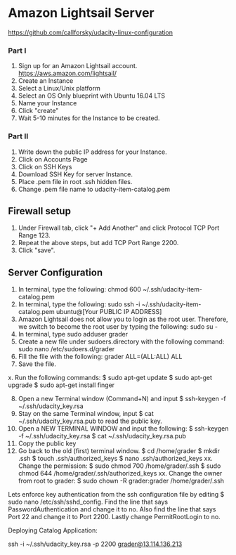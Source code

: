# Amazon Lightsail Server

<!-- Instructions taken from the following: -->
https://github.com/callforsky/udacity-linux-configuration

### Part I
1. Sign up for an Amazon Lightsail account. 
	https://aws.amazon.com/lightsail/
2. Create an Instance
3. Select a Linux/Unix platform
4. Select an OS Only blueprint with Ubuntu 16.04 LTS
5. Name your Instance
6. Click "create"
7. Wait 5-10 minutes for the Instance to be created.

### Part II
1. Write down the public IP address for your Instance.
2. Click on Accounts Page
3. Click on SSH Keys
4. Download SSH Key for server Instance.
5. Place .pem file in root .ssh hidden files.
6. Change .pem file name to udacity-item-catalog.pem

## Firewall setup
1. Under Firewall tab, click "+ Add Another" and click Protocol TCP Port Range 123. 
2. Repeat the above steps, but add TCP Port Range 2200.
3. Click "save".

## Server Configuration
1. In terminal, type the following:
	chmod 600 ~/.ssh/udacity-item-catalog.pem
2. In terminal, type the following:
	sudo ssh -i ~/.ssh/udacity-item-catalog.pem ubuntu@[Your PUBLIC IP ADDRESS] 
3. Amazon Lightsail does not allow you to login as the root user. Therefore,
we switch to become the root user by typing the following:
	sudo su -
4. In terminal, type sudo adduser grader
5. Create a new file under sudoers.directory with the following command:
	sudo nano /etc/sudoers.d/grader
6. Fill the file with the following:
	grader ALL=(ALL:ALL) ALL
7. Save the file.

x. Run the following commands:
	$ sudo apt-get update
	$ sudo apt-get upgrade
	$ sudo apt-get install finger

8. Open a new Terminal window (Command+N) and input 
	$ ssh-keygen -f ~/.ssh/udacity_key.rsa
9. Stay on the same Terminal window, input 
	$ cat ~/.ssh/udacity_key.rsa.pub 
to read the public key. 
10. Open a NEW TERMINAL WINDOW and input the following:
	$ ssh-keygen -f ~/.ssh/udacity_key.rsa
	$ cat ~/.ssh/udacity_key.rsa.pub
11. Copy the public key
12. Go back to the old (first) terminal window. 
	$ cd /home/grader
	$ mkdir .ssh
	$ touch .ssh/authorized_keys
	$ nano .ssh/authorized_keys
xx. Change the permission: 
	$ sudo chmod 700 /home/grader/.ssh
	$ sudo chmod 644 /home/grader/.ssh/authorized_keys
xx. Change the owner from root to grader:
	$ sudo chown -R grader:grader /home/grader/.ssh



Lets enforce key authentication from the ssh configuration file by editing $ sudo nano /etc/ssh/sshd_config. Find the line that says PasswordAuthentication and change it to no. Also find the line that says Port 22 and change it to Port 2200. Lastly change PermitRootLogin to no.



Deploying Catalog Application:

ssh -i ~/.ssh/udacity_key.rsa -p 2200 grader@13.114.136.213

